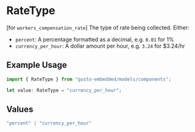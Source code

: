 # RateType

[for `workers_compensation_rate`] The type of rate being collected. Either:
 - `percent`: A percentage formatted as a decimal, e.g. `0.01` for 1%
 - `currency_per_hour`: A dollar amount per hour, e.g. `3.24` for $3.24/hr


## Example Usage

```typescript
import { RateType } from "gusto-embedded/models/components";

let value: RateType = "currency_per_hour";
```

## Values

```typescript
"percent" | "currency_per_hour"
```